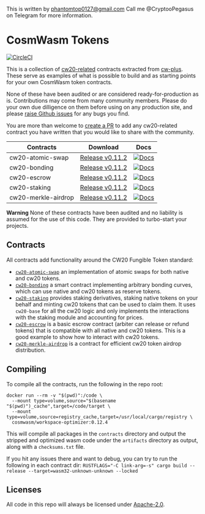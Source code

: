 This is written by phantomtop0127@gmail.com
Call me @CryptooPegasus on Telegram for more information.

# CosmWasm Tokens

[![CircleCI](https://circleci.com/gh/CosmWasm/cw-plus/tree/master.svg?style=shield)](https://circleci.com/gh/CosmWasm/cw-plus/tree/master)

This is a collection of [cw20-related](https://github.com/CosmWasm/cw-plus/blob/main/packages/cw20/README.md) contracts
extracted from [cw-plus](https://github.com/CosmWasm/cw-plus). These serve as examples of what is possible to build
and as starting points for your own CosmWasm token contracts.

None of these have been audited or are considered ready-for-production as is. Contributions may come from many
community members. Please do your own due dilligence on them before using on any production site, and please
[raise Github issues](https://github.com/CosmWasm/cw-tokens/issues) for any bugs you find.

You are more than welcome to [create a PR](https://github.com/CosmWasm/cw-tokens/pulls) to add any cw20-related
contract you have written that you would like to share with the community.


| Contracts               | Download                                                                                                                      | Docs                                                                     |
| ----------------------- | ----------------------------------------------------------------------------------------------------------------------------  | -------------------------------------------------------------------------|
| cw20-atomic-swap        | [Release v0.11.2](https://github.com/CosmWasm/cw-tokens/releases/download/v0.11.2/cw20_atomic_swap.wasm)          | [![Docs](https://docs.rs/cw20-atomic-swap/badge.svg)](https://docs.rs/cw20-atomic-swap)    |
| cw20-bonding            | [Release v0.11.2](https://github.com/CosmWasm/cw-tokens/releases/download/v0.11.2/cw20_bonding.wasm)          | [![Docs](https://docs.rs/cw20-bonding/badge.svg)](https://docs.rs/cw20-bonding)    |
| cw20-escrow             | [Release v0.11.2](https://github.com/CosmWasm/cw-tokens/releases/download/v0.11.2/cw20_escrow.wasm)          | [![Docs](https://docs.rs/cw20-escrow/badge.svg)](https://docs.rs/cw20-escrow)    |
| cw20-staking            | [Release v0.11.2](https://github.com/CosmWasm/cw-tokens/releases/download/v0.11.2/cw20_staking.wasm)          | [![Docs](https://docs.rs/cw20-staking/badge.svg)](https://docs.rs/cw20-staking)    |
| cw20-merkle-airdrop     | [Release v0.11.2](https://github.com/CosmWasm/cw-tokens/releases/download/v0.11.2/cw20_merkle_airdrop.wasm)          | [![Docs](https://docs.rs/cw20-merkle-airdrop/badge.svg)](https://docs.rs/cw20-merkle-airdrop)    |

**Warning** None of these contracts have been audited and no liability is
assumed for the use of this code. They are provided to turbo-start
your projects.


## Contracts

All contracts add functionality around the CW20 Fungible Token standard:

* [`cw20-atomic-swap`](./contracts/cw20-atomic-swap) an implementation of atomic swaps for
both native and cw20 tokens.
* [`cw20-bonding`](./contracts/cw20-bonding) a smart contract implementing arbitrary bonding curves,
which can use native and cw20 tokens as reserve tokens.
* [`cw20-staking`](./contracts/cw20-staking) provides staking derivatives,
staking native tokens on your behalf and minting cw20 tokens that can
be used to claim them. It uses `cw20-base` for all the cw20 logic and
only implements the interactions with the staking module and accounting
for prices.
* [`cw20-escrow`](./contracts/cw20-escrow) is a basic escrow contract
(arbiter can release or refund tokens) that is compatible with all native
and cw20 tokens. This is a good example to show how to interact with
cw20 tokens.
* [`cw20-merkle-airdrop`](./contracts/cw20-merkle-airdrop) is a contract
  for efficient cw20 token airdrop distribution.

## Compiling

To compile all the contracts, run the following in the repo root:

```
docker run --rm -v "$(pwd)":/code \
  --mount type=volume,source="$(basename "$(pwd)")_cache",target=/code/target \
  --mount type=volume,source=registry_cache,target=/usr/local/cargo/registry \
  cosmwasm/workspace-optimizer:0.12.4
```

This will compile all packages in the `contracts` directory and output the
stripped and optimized wasm code under the `artifacts` directory as output,
along with a `checksums.txt` file.

If you hit any issues there and want to debug, you can try to run the
following in each contract dir:
`RUSTFLAGS="-C link-arg=-s" cargo build --release --target=wasm32-unknown-unknown --locked`

## Licenses

All code in this repo will always be licensed under [Apache-2.0](./LICENSE).
